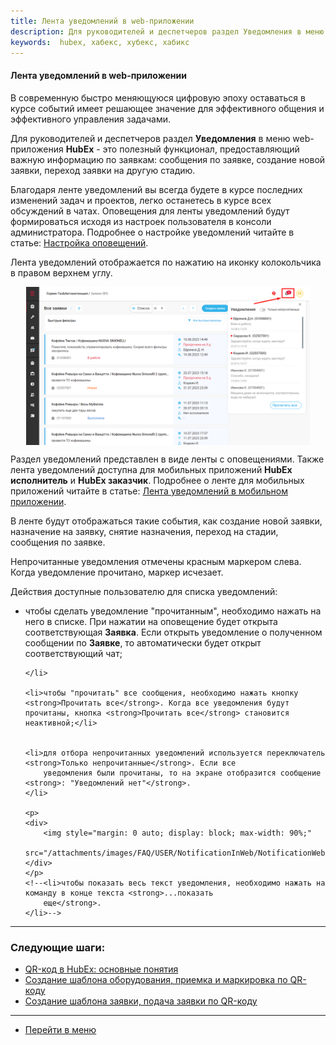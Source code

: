 ```yaml
---
title: Лента уведомлений в web-приложении
description: Для руководителей и деспетчеров раздел Уведомления в меню web-приложения HubEx - это полезный функционал, предоставляющий  важную информацию по заявкам (сообщения по заявке, создание новой заявки, переход заявки на другую стадию).
keywords:  hubex, хабекс, хубекс, хабикс
---
```


#### Лента уведомлений в web-приложении

<html>
<meta charset="utf-8">

</html>
<p>В современную быстро меняющуюся цифровую эпоху оставаться в курсе событий имеет решающее значение для эффективного общения и эффективного управления задачами. </p>

<p>Для руководителей и деспетчеров раздел <strong>Уведомления</strong> в меню web-приложения <strong>HubEx</strong> - это полезный функционал, предоставляющий  важную информацию по заявкам: сообщения по заявке, создание новой заявки, переход заявки на другую стадию.</p>
<p>Благодаря ленте уведомлений вы всегда будете в курсе последних изменений задач и проектов, легко останетесь в курсе всех обсуждений в чатах. Оповещения для ленты уведомлений будут формироваться исходя из настроек пользователя в консоли администратора. Подробнее о настройке уведомлений читайте в
    статье: <a href="https://wiki.hubex.ru/docs/FAQ/RU/admin/Notifications.html">Настройка оповещений</a>.</p>



<p>Лента уведомлений отображается по нажатию на иконку колокольчика в правом верхнем углу.
</p>
<div>
    <img style="margin: 0 auto; display: block; max-width: 90%;"
         src="/attachments/images/FAQ/USER/NotificationInWeb/NotificationWeb.jpg"/>
</div>

<p>Раздел уведомлений представлен в виде ленты с оповещениями. Также лента уведомлений доступна для мобильных приложений <strong>HubEx исполнитель</strong> и <strong>HubEx заказчик</strong>. Подробнее о ленте для мобильных приложений читайте в статье: <a href="https://wiki.hubex.ru/docs/FAQ/RU/user/NotificationInMob.html">Лента уведомлений в мобильном приложении</a>.</p>

<p>В ленте будут отображаться такие события, как
    создание новой заявки, назначение на заявку, снятие назначения, переход на стадии, сообщения по заявке.</p>
<p>Непрочитанные уведомления отмечены красным маркером слева. Когда уведомление прочитано, маркер исчезает.</p>

<p>Действия доступные пользователю для списка уведомлений:</p>
<ul>
    <li>чтобы сделать уведомление "прочитанным", необходимо нажать на него в списке. При нажатии на оповещение будет
        открыта соответствующая <strong>Заявка</strong>. Если открыть уведомление о полученном сообщении по <strong>Заявке</strong>, то автоматически будет открыт соответствующий чат;

    </li>

    <li>чтобы "прочитать" все сообщения, необходимо нажать кнопку <strong>Прочитать все</strong>. Когда все уведомления будут прочитаны, кнопка <strong>Прочитать все</strong> становится неактивной;</li>
  

    <li>для отбора непрочитанных уведомлений используется переключатель <strong>Только непрочитанные</strong>. Если все
        уведомления были прочитаны, то на экране отобразится сообщение <strong>: "Уведомлений нет"</strong>.
    </li>

    <p>
    <div>
        <img style="margin: 0 auto; display: block; max-width: 90%;"
             src="/attachments/images/FAQ/USER/NotificationInWeb/NotificationWeb3.jpg"/>
    </div>
    </p>
    <!--<li>чтобы показать весь текст уведомления, необходимо нажать на команду в конце текста <strong>...показать
        еще</strong>.
    </li>-->
</ul>

</body>


___
### Следующие шаги:
- [QR-код в HubEx: основные понятия](./QRcodeMain.md)
- [Создание шаблона оборудования, приемка и маркировка по QR-коду](./CreatingObjTemplates.md)
- [Создание шаблона заявки, подача заявки по QR-коду](./CreatingTaskTemplates.md)


____
- [Перейти в меню](http://wiki.hubex.ru)
